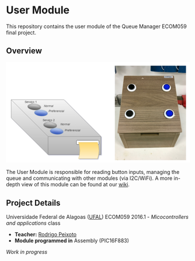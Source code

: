 # User Module
This repository contains the user module of the Queue Manager ECOM059 final project. 

## Overview

![](https://github.com/QueueManager/UserModule/blob/master/images/Box-2.png)

The User Module is responsible for reading button inputs, managing the queue and communicating with other modules (via I2C/WiFi). 
A more in-depth view of this module can be found at our [wiki](https://github.com/QueueManager/UserModule/wiki).

## Project Details

Universidade Federal de Alagoas ([UFAL](http://www.ufal.edu.br))
ECOM059 2016.1 - _Micocontrollers and applications_ class

- **Teacher:** [Rodrigo Peixoto](https://www.github.com/rodrigopex)
- **Module programmed in** Assembly (PIC16F883)

_Work in progress_
